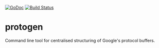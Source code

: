 [![GoDoc](https://godoc.org/github.com/zeeraw/protogen?status.svg)](https://godoc.org/github.com/zeeraw/protogen)
[![Build Status](https://travis-ci.org/zeeraw/protogen.svg?branch=master)](https://travis-ci.org/zeeraw/protogen)

# protogen
Command line tool for centralised structuring of Google's protocol buffers.
